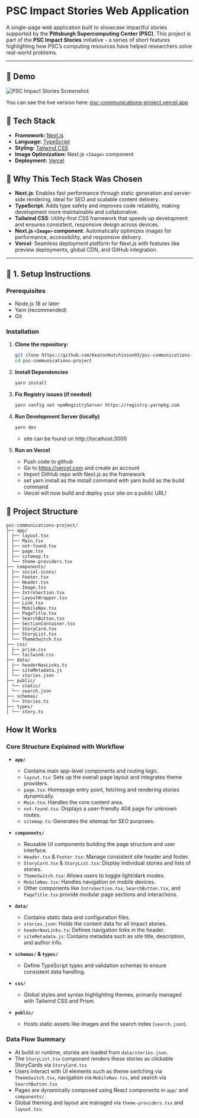 # PSC Impact Stories Web Application

A single-page web application built to showcase impactful stories supported by the **Pittsburgh Supercomputing Center (PSC)**. This project is part of the **PSC Impact Stories** initiative - a series of short features highlighting how PSC’s computing resources have helped researchers solve real-world problems.

---

## 📸 Demo

![PSC Impact Stories Screenshot](./public/static/demo-screenshot.png)

You can see the live version here: [psc-communications-project.vercel.app](https://psc-communications-project.vercel.app)

## 🚀 Tech Stack

- **Framework:** [Next.js](https://nextjs.org/)
- **Language:** [TypeScript](https://www.typescriptlang.org/)
- **Styling:** [Tailwind CSS](https://tailwindcss.com/)
- **Image Optimization:** Next.js `<Image>` component
- **Deployment:** [Vercel](https://vercel.com/)

## 📌 Why This Tech Stack Was Chosen

- **Next.js**: Enables fast performance through static generation and server-side rendering, ideal for SEO and scalable content delivery.
- **TypeScript**: Adds type safety and improves code reliability, making development more maintainable and collaborative.
- **Tailwind CSS**: Utility-first CSS framework that speeds up development and ensures consistent, responsive design across devices.
- **Next.js `<Image>` component**: Automatically optimizes images for performance, accessibility, and responsive delivery.
- **Vercel**: Seamless deployment platform for Next.js with features like preview deployments, global CDN, and GitHub integration.

---

## 🧰 1. Setup Instructions

### Prerequisites

- Node.js 18 or later
- Yarn (recommended)
- Git

### Installation

1. **Clone the repository:**

   ```bash
   git clone https://github.com/KeatonHutchinson03/psc-communications-project.git
   cd psc-communications-project

   ```

2. **Install Dependencies**

   ```bash
   yarn install
   ```

3. **Fix Registry issues (if needed)**

   ```bash
   yarn config set npmRegistryServer https://registry.yarnpkg.com
   ```

4. **Run Development Server (locally)**

   ```bash
   yarn dev

   ```

   - site can be found on http://localhost:3000

5. **Run on Vercel**
   - Push code to github
   - Go to https://vercel.com and create an account
   - Import GitHub repo with Next.js as the framework
   - set yarn install as the install command with yarn build as the build command
   - Vercel will now build and deploy your site on a public URL!

## 📁 Project Structure

```
psc-communications-project/
├── app/
│ ├── layout.tsx
│ ├── Main.tsx
│ ├── not-found.tsx
│ ├── page.tsx
│ ├── sitemap.ts
│ └── theme-providers.tsx
├── components/
│ ├── social-icons/
│ ├── Footer.tsx
│ ├── Header.tsx
│ ├── Image.tsx
│ ├── IntroSection.tsx
│ ├── LayoutWrapper.tsx
│ ├── Link.tsx
│ ├── MobileNav.tsx
│ ├── PageTitle.tsx
│ ├── SearchButton.tsx
│ ├── SectionContainer.tsx
│ ├── StoryCard.tsx
│ ├── StoryList.tsx
│ └── ThemeSwitch.tsx
├── css/
│ ├── prism.css
│ └── tailwind.css
├── data/
│ ├── headerNavLinks.ts
│ ├── siteMetadata.js
│ └── stories.json
├── public/
│ └── static/
│ └── search.json
├── schemas/
│ └── Stories.ts
├── types/
│ └── story.ts
```

## How It Works

### Core Structure Explained with Workflow

- **`app/`**
  - Contains main app-level components and routing logic.
  - `layout.tsx`: Sets up the overall page layout and integrates theme providers.
  - `page.tsx`: Homepage entry point, fetching and rendering stories dynamically.
  - `Main.tsx`: Handles the core content area.
  - `not-found.tsx`: Displays a user-friendly 404 page for unknown routes.
  - `sitemap.ts`: Generates the sitemap for SEO purposes.

- **`components/`**
  - Reusable UI components building the page structure and user interface.
  - `Header.tsx` & `Footer.tsx`: Manage consistent site header and footer.
  - `StoryCard.tsx` & `StoryList.tsx`: Display individual stories and lists of stories.
  - `ThemeSwitch.tsx`: Allows users to toggle light/dark modes.
  - `MobileNav.tsx`: Handles navigation on mobile devices.
  - Other components like `IntroSection.tsx`, `SearchButton.tsx`, and `PageTitle.tsx` provide modular page sections and interactions.

- **`data/`**
  - Contains static data and configuration files.
  - `stories.json`: Holds the content data for all impact stories.
  - `headerNavLinks.ts`: Defines navigation links in the header.
  - `siteMetadata.js`: Contains metadata such as site title, description, and author info.

- **`schemas/` & `types/`**
  - Define TypeScript types and validation schemas to ensure consistent data handling.

- **`css/`**
  - Global styles and syntax highlighting themes, primarily managed with Tailwind CSS and Prism.

- **`public/`**
  - Hosts static assets like images and the search index (`search.json`).

### Data Flow Summary

- At build or runtime, stories are loaded from `data/stories.json`.
- The `StoryList.tsx` component renders these stories as clickable StoryCards via `StoryCard.tsx`
- Users interact with UI elements such as theme switching via `ThemeSwitch.tsx`, navigation via `MobileNav.tsx`, and search via `SearchButton.tsx`
- Pages are dynamically composed using React components in `app/` and `components/`.
- Global theming and layout are managed via `theme-providers.tsx` and `layout.tsx`.
